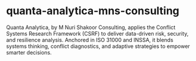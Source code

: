 # quanta-analytica-mns-consulting
Quanta Analytica, by M Nuri Shakoor Consulting, applies the Conflict Systems Research Framework (CSRF) to deliver data-driven risk, security, and resilience analysis. Anchored in ISO 31000 and INSSA, it blends systems thinking, conflict diagnostics, and adaptive strategies to empower smarter decisions.
